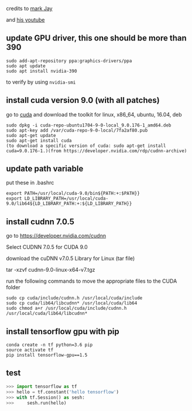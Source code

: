 credits to [mark Jay](https://github.com/markjay4k/Install-Tensorflow-on-Ubuntu-17.10-/blob/master/Tensorflow%20Install%20instructions.ipynb)

and [his youtube](https://www.youtube.com/watch?v=vxjbL5iN1XY)

## update GPU driver, this one should be more than 390
```
sudo add-apt-repository ppa:graphics-drivers/ppa
sudo apt update
sudo apt install nvidia-390
```
to verify by using ```nvidia-smi```

## install cuda version 9.0 (with all patches)
go to [cuda](https://developer.nvidia.com/cuda-90-download-archive) and download the toolkit for linux, x86_64, ubuntu, 16.04, deb
```
sudo dpkg -i cuda-repo-ubuntu1704-9-0-local_9.0.176-1_amd64.deb
sudo apt-key add /var/cuda-repo-9-0-local/7fa2af80.pub
sudo apt-get update
sudo apt-get install cuda
(to download a specific version of cuda: sudo apt-get install cuda=9.0.176-1.)(from https://developer.nvidia.com/rdp/cudnn-archive)
```

## update path variable
put these in .bashrc
```
export PATH=/usr/local/cuda-9.0/bin${PATH:+:$PATH}}
export LD_LIBRARY_PATH=/usr/local/cuda-9.0/lib64${LD_LIBRARY_PATH:+:${LD_LIBRARY_PATH}}
```

## install cudnn 7.0.5
go to https://developer.nvidia.com/cudnn

Select CUDNN 7.0.5 for CUDA 9.0

download the cuDNN v7.0.5 Library for Linux (tar file)

tar -xzvf cudnn-9.0-linux-x64-v7.tgz

run the following commands to move the appropriate files to the CUDA folder
```
sudo cp cuda/include/cudnn.h /usr/local/cuda/include
sudo cp cuda/lib64/libcudnn* /usr/local/cuda/lib64
sudo chmod a+r /usr/local/cuda/include/cudnn.h /usr/local/cuda/lib64/libcudnn*
```
## install tensorflow gpu with pip
```
conda create -n tf python=3.6 pip
source activate tf
pip install tensorflow-gpu==1.5
```
## test
```python
>>> import tensorflow as tf
>>> hello = tf.constant('hello tensorflow')
>>> with tf.Session() as sesh:
>>>     sesh.run(hello)
```
